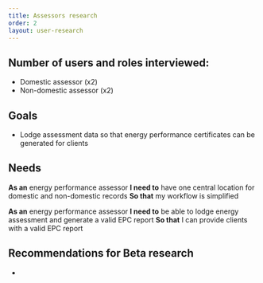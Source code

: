 ```yaml
---
title: Assessors research
order: 2
layout: user-research
---
```

## Number of users and roles interviewed:
* Domestic assessor (x2)
* Non-domestic assessor (x2)

## Goals
* Lodge assessment data so that energy performance certificates can be generated for clients

## Needs
**As an** energy performance assessor
**I need to** have one central location for domestic and non-domestic records 
**So that** my workflow is simplified

**As an** energy performance assessor
**I need to** be able to lodge energy assessment and generate a valid EPC report 
**So that** I can provide clients with a valid EPC report

## Recommendations for Beta research
* 
